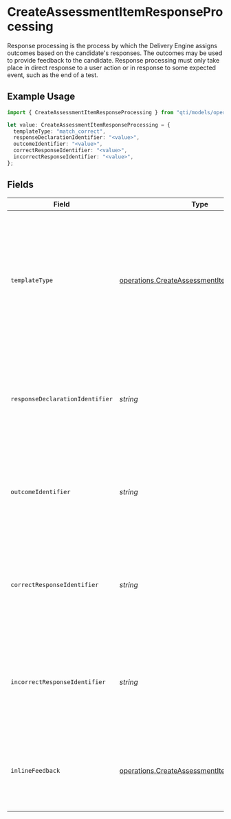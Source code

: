 # CreateAssessmentItemResponseProcessing

Response processing is the process by which the Delivery Engine assigns outcomes based on the candidate's responses. The outcomes may be used to provide feedback to the candidate. Response processing must only take place in direct response to a user action or in response to some expected event, such as the end of a test.

## Example Usage

```typescript
import { CreateAssessmentItemResponseProcessing } from "qti/models/operations";

let value: CreateAssessmentItemResponseProcessing = {
  templateType: "match_correct",
  responseDeclarationIdentifier: "<value>",
  outcomeIdentifier: "<value>",
  correctResponseIdentifier: "<value>",
  incorrectResponseIdentifier: "<value>",
};
```

## Fields

| Field                                                                                                                                                                                                                                             | Type                                                                                                                                                                                                                                              | Required                                                                                                                                                                                                                                          | Description                                                                                                                                                                                                                                       |
| ------------------------------------------------------------------------------------------------------------------------------------------------------------------------------------------------------------------------------------------------- | ------------------------------------------------------------------------------------------------------------------------------------------------------------------------------------------------------------------------------------------------- | ------------------------------------------------------------------------------------------------------------------------------------------------------------------------------------------------------------------------------------------------- | ------------------------------------------------------------------------------------------------------------------------------------------------------------------------------------------------------------------------------------------------- |
| `templateType`                                                                                                                                                                                                                                    | [operations.CreateAssessmentItemTemplateType](../../models/operations/createassessmentitemtemplatetype.md)                                                                                                                                        | :heavy_check_mark:                                                                                                                                                                                                                                | Response processing template type. 'match_correct' compares the candidate's response directly against the correct response and assigns binary feedback. 'map_response' uses mapping rules to assign scores and feedback based on response values. |
| `responseDeclarationIdentifier`                                                                                                                                                                                                                   | *string*                                                                                                                                                                                                                                          | :heavy_check_mark:                                                                                                                                                                                                                                | Identifier of the response declaration that this response processing rule applies to. Must match an existing responseDeclaration identifier within the same assessment item.                                                                      |
| `outcomeIdentifier`                                                                                                                                                                                                                               | *string*                                                                                                                                                                                                                                          | :heavy_check_mark:                                                                                                                                                                                                                                | Identifier of the outcome variable that will be set by this response processing rule. Common values include 'SCORE' for numeric scoring or 'FEEDBACK' for feedback identifiers.                                                                   |
| `correctResponseIdentifier`                                                                                                                                                                                                                       | *string*                                                                                                                                                                                                                                          | :heavy_check_mark:                                                                                                                                                                                                                                | Identifier value assigned to the outcome variable when the candidate's response is evaluated as correct. Used primarily with match_correct template type.                                                                                         |
| `incorrectResponseIdentifier`                                                                                                                                                                                                                     | *string*                                                                                                                                                                                                                                          | :heavy_check_mark:                                                                                                                                                                                                                                | Identifier value assigned to the outcome variable when the candidate's response is evaluated as incorrect. Used primarily with match_correct template type.                                                                                       |
| `inlineFeedback`                                                                                                                                                                                                                                  | [operations.CreateAssessmentItemInlineFeedback](../../models/operations/createassessmentiteminlinefeedback.md)                                                                                                                                    | :heavy_minus_sign:                                                                                                                                                                                                                                | Optional inline feedback configuration that sets an outcome variable based on another variable's value during response processing.                                                                                                                |